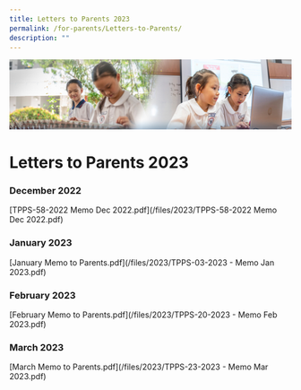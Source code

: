 ```yaml
---
title: Letters to Parents 2023
permalink: /for-parents/Letters-to-Parents/
description: ""
---
```

![](/images/ForParents.jpg)

Letters to Parents 2023
=======================

### **December 2022**

[TPPS-58-2022 Memo Dec 2022.pdf](/files/2023/TPPS-58-2022 Memo Dec 2022.pdf)

### **January 2023**

[January Memo to Parents.pdf](/files/2023/TPPS-03-2023 - Memo Jan 2023.pdf)

### **February 2023**

[February Memo to Parents.pdf](/files/2023/TPPS-20-2023 - Memo Feb 2023.pdf)

### **March 2023**

[March Memo to Parents.pdf](/files/2023/TPPS-23-2023 - Memo Mar 2023.pdf)